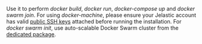 Use it to perform *docker build*, *docker run*, *docker-compose up* and *docker swarm join*. For using *docker-machine*, please ensure your Jelastic account has valid [public SSH keys](https://docs.jelastic.com/ssh-add-key) attached before running the installation. For *docker swarm init*, use auto-scalable Docker Swarm cluster from the [dedicated package](https://github.com/jelastic-jps/docker-native/tree/master/docker-swarm).
